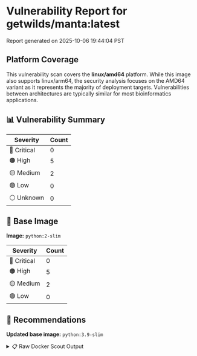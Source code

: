 # Vulnerability Report for getwilds/manta:latest

Report generated on 2025-10-06 19:44:04 PST

## Platform Coverage

This vulnerability scan covers the **linux/amd64** platform. While this image also supports linux/arm64, the security analysis focuses on the AMD64 variant as it represents the majority of deployment targets. Vulnerabilities between architectures are typically similar for most bioinformatics applications.

## 📊 Vulnerability Summary

| Severity | Count |
|----------|-------|
| 🔴 Critical | 0 |
| 🟠 High | 5 |
| 🟡 Medium | 2 |
| 🟢 Low | 0 |
| ⚪ Unknown | 0 |

## 🐳 Base Image

**Image:** `python:2-slim`

| Severity | Count |
|----------|-------|
| 🔴 Critical | 0 |
| 🟠 High | 5 |
| 🟡 Medium | 2 |
| 🟢 Low | 0 |

## 🔄 Recommendations

**Updated base image:** `python:3.9-slim`

<details>
<summary>📋 Raw Docker Scout Output</summary>

```text
Target             │  getwilds/manta:latest-amd64  │    0C     5H     2M     0L   
    digest           │  1c398a92a401                         │                              
  Base image         │  python:2-slim                        │    0C     5H     2M     0L   
  Updated base image │  python:3.9-slim                      │    0C     4H     3M    22L   
                     │                                       │           -1     +1    +22   

What's next:
    View vulnerabilities → docker scout cves getwilds/manta:latest-amd64
    View base image update recommendations → docker scout recommendations getwilds/manta:latest-amd64
    Include policy results in your quickview by supplying an organization → docker scout quickview getwilds/manta:latest-amd64 --org <organization>
```
</details>
